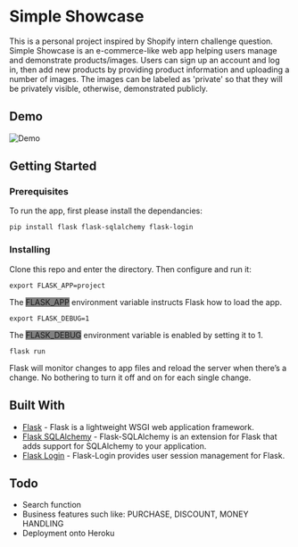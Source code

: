 # Simple Showcase

This is a personal project inspired by Shopify intern challenge question.<br>
Simple Showcase is an e-commerce-like web app helping users manage and demonstrate products/images. Users can sign up an account and log in, then add new products by providing product information and uploading a number of images. The images can be labeled as 'private' so that they will be privately visible, otherwise, demonstrated publicly. <br>

<!-- Simple Showcase is also deployed onto Heroku, click [here](https://shopify-challenge-proj.herokuapp.com/) to visit. -->

## Demo

![Demo](demo.gif)

## Getting Started

<!-- These instructions will get you a copy of the project up and running on your local machine for development and testing purposes. See deployment for notes on how to deploy the project on a live system. -->

### Prerequisites

To run the app, first please install the dependancies:

```
pip install flask flask-sqlalchemy flask-login
```

### Installing

<!-- A step by step series of examples that tell you how to get a development env running

Say what the step will be

```
Give the example
```

And repeat

```
until finished
```

End with an example of getting some data out of the system or using it for a little demo -->

Clone this repo and enter the directory.
Then configure and run it:<br>

```
export FLASK_APP=project
```

The <span style="background-color:grey">FLASK_APP</span> environment variable instructs Flask how to load the app.

```
export FLASK_DEBUG=1
```

The <span style="background-color:grey">FLASK_DEBUG</span> environment variable is enabled by setting it to 1.

```
flask run
```

Flask will monitor changes to app files and reload the server when there’s a change. No bothering to turn it off and on for each single change.

<!-- ## Running the tests

Explain how to run the automated tests for this system

### Break down into end to end tests

Explain what these tests test and why

```
Give an example
```

### And coding style tests

Explain what these tests test and why

```
Give an example
```

## Deployment

Add additional notes about how to deploy this on a live system -->

## Built With

- [Flask](https://flask.palletsprojects.com/) - Flask is a lightweight WSGI web application framework.
- [Flask SQLAlchemy](https://flask-sqlalchemy.palletsprojects.com/) - Flask-SQLAlchemy is an extension for Flask that adds support for SQLAlchemy to your application.
- [Flask Login](https://flask-login.readthedocs.io/) - Flask-Login provides user session management for Flask.

<!-- ## Contributing

Please read [CONTRIBUTING.md](https://gist.github.com/PurpleBooth/b24679402957c63ec426) for details on our code of conduct, and the process for submitting pull requests to us.

## Versioning

We use [SemVer](http://semver.org/) for versioning. For the versions available, see the [tags on this repository](https://github.com/your/project/tags).

## Authors

- **Billie Thompson** - _Initial work_ - [PurpleBooth](https://github.com/PurpleBooth)

See also the list of [contributors](https://github.com/your/project/contributors) who participated in this project.

## License

This project is licensed under the MIT License - see the [LICENSE.md](LICENSE.md) file for details

## Acknowledgments

- Hat tip to anyone whose code was used
- Inspiration
- etc -->

## Todo

- Search function
- Business features such like: PURCHASE, DISCOUNT, MONEY HANDLING
- Deployment onto Heroku
